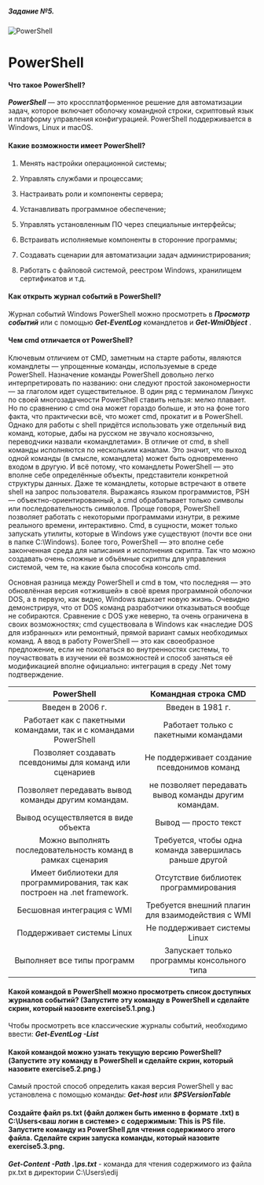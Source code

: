 ##### Задание №5. 

![PowerShell](https://img.icons8.com/color/480w/powershell.png)

# PowerShell



#### Что такое PowerShell?

***PowerShell*** — это кроссплатформенное решение для автоматизации задач, которое включает оболочку командной строки, скриптовый язык и платформу управления конфигурацией. PowerShell поддерживается в Windows, Linux и macOS.


#### Какие возможности имеет PowerShell?

1. Менять настройки операционной системы;

2. Управлять службами и процессами;

3. Настраивать роли и компоненты сервера;

4. Устанавливать программное обеспечение;

5. Управлять установленным ПО через специальные интерфейсы;

6. Встраивать исполняемые компоненты в сторонние программы;

7. Создавать сценарии для автоматизации задач администрирования;

8. Работать с файловой системой, реестром Windows, хранилищем сертификатов и т.д.



#### Как открыть журнал событий в PowerShell?

Журнал событий Windows PowerShell можно просмотреть в ***Просмотр событий*** или с помощью ***Get-EventLog*** командлетов и ***Get-WmiObject*** .


#### Чем cmd отличается от PowerShell?

Ключевым отличием от CMD, заметным на старте работы, являются командлеты — упрощенные команды, используемые в среде PowerShell. Назначение команды PowerShell довольно легко интерпретировать по названию: они следуют простой закономерности — за глаголом идет существительное.
В один ряд с терминалом Линукс по своей многозадачности PowerShell ставить нельзя: мелко плавает. Но по сравнению с cmd она может гораздо больше, и это на фоне того факта, что практически всё, что может cmd, прокатит и в PowerShell. Однако для работы с shell придётся использовать уже отдельный вид команд, которые, дабы на русском не звучало косноязычно, переводчики назвали «командлетами». В отличие от cmd, в shell команды исполняются по нескольким каналам. Это значит, что выход одной команды (в смысле, командлета) может быть одновременно входом в другую. И всё потому, что командлеты  PowerShell — это вполне себе определённые объекты, представители конкретной структуры данных. Даже те командлеты, которые встречают в ответе shell на запрос пользователя. Выражаясь языком программистов, PSH — объектно-ориентированный, а cmd обрабатывает только символы или последовательность символов. Проще говоря, PowerShell позволяет работать с некоторыми программами изнутри, в режиме реального времени, интерактивно. Cmd, в сущности, может только запускать утилиты, которые в Windows уже существуют (почти все они в папке C:\Windows).
Более того, PowerShell — это вполне себе законченная среда для написания и исполнения скрипта. Так что можно создавать очень сложные и объёмные скрипты для управления системой, чем те, на какие была способна консоль cmd.

Основная разница между PowerShell и cmd в том, что последняя — это обновлённая версия «отжившей» в своё время программной оболочки DOS, а в первую, как видно, Windows вдыхает новую жизнь. Очевидно демонстрируя, что от DOS команд разработчики отказываться вообще не собираются. Сравнение с DOS уже неверно, та очень ограничена в своих возможностях; cmd существовала в Windows как «наследие DOS для избранных» или ремонтный, прямой вариант самых необходимых команд. А ввод в работу PowerShell — это как своеобразное предложение, если не покопаться во внутренностях системы, то поучаствовать в изучении её возможностей и способ заняться её модификацией вполне официально: интеграция в среду .Net тому подтверждение.

|  PowerShell	                       |     Командная строка CMD            | 
|:------------------------------------:|:-----------------------------------:|
| Введен в 2006 г.                     |  Введен в 1981 г.                   |
| Работает как с пакетными командами, так и с командами PowerShell| Работает только с пакетными командами|
| Позволяет создавать псевдонимы для команд или сценариев| Не поддерживает создание псевдонимов команд|
| Позволяет передавать вывод команды другим командам.| не позволяет передавать вывод команды другим командам.|
| Вывод осуществляется в виде объекта| Вывод — просто текст|
| Можно выполнять последовательность команд в рамках сценария| Требуется, чтобы одна команда завершилась раньше другой|
| Имеет библиотеки для программирования, так как построен на .net framework.| Отсутствие библиотек программирования|
| Бесшовная интеграция с WMI |Требуется внешний плагин для взаимодействия с WMI|
|Поддерживает системы Linux | Не поддерживает системы Linux |
|Выполняет все типы программ | Запускает только программы консольного типа |




#### Какой командой в PowerShell можно просмотреть список доступных журналов событий? (Запустите эту команду в PowerShell и сделайте скрин, который назовите exercise5.1.png.)

Чтобы просмотреть все классические журналы событий, необходимо ввести: ***Get-EventLog -List***



#### Какой командой можно узнать текущую версию PowerShell? (Запустите эту команду в PowerShell и сделайте скрин, который назовите exercise5.2.png.)

Самый простой способ определить какая версия PowerShell у вас установлена с помощью команды: ***Get-host*** или ***$PSVersionTable***


#### Создайте файл ps.txt (файл должен быть именно в формате .txt) в C:\Users\<ваш логин в системе> с содержимым: This is PS file. Запустите команду из PowerShell для чтения содержимого этого файла. Сделайте скрин запуска команды, который назовите exercise5.3.png.

***Get-Content -Path .\ps.txt*** - команда для чтения содержимого из файла px.txt в директории C:\Users\edij 
